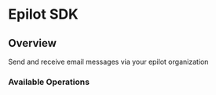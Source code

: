# Epilot SDK

## Overview

Send and receive email messages via your epilot organization


### Available Operations

